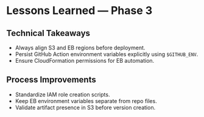 # Lessons Learned — Phase 3

## Technical Takeaways
- Always align S3 and EB regions before deployment.
- Persist GitHub Action environment variables explicitly using `$GITHUB_ENV`.
- Ensure CloudFormation permissions for EB automation.

## Process Improvements
- Standardize IAM role creation scripts.
- Keep EB environment variables separate from repo files.
- Validate artifact presence in S3 before version creation.

